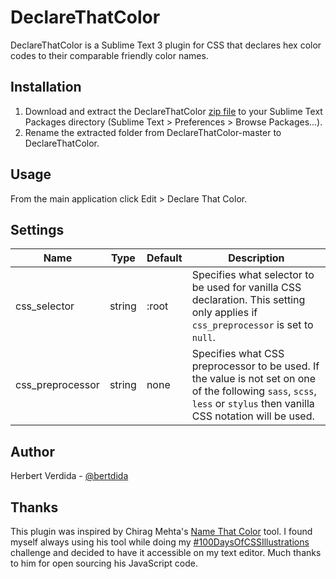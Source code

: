 # DeclareThatColor

DeclareThatColor is a Sublime Text 3 plugin for CSS that declares hex color codes to their comparable friendly color names.

## Installation

1. Download and extract the DeclareThatColor [zip file](https://github.com/bertdida/DeclareThatColor/archive/master.zip) to your Sublime Text Packages directory (Sublime Text > Preferences > Browse Packages...).
2. Rename the extracted folder from DeclareThatColor-master to DeclareThatColor.

## Usage

From the main application click Edit > Declare That Color.

## Settings

| Name             | Type   | Default | Description                                                                                                                                                            |
| ---------------- | ------ | ------- | ---------------------------------------------------------------------------------------------------------------------------------------------------------------------- |
| css_selector     | string | :root   | Specifies what selector to be used for vanilla CSS declaration. This setting only applies if `css_preprocessor` is set to `null`.                                      |
| css_preprocessor | string | none    | Specifies what CSS preprocessor to be used. If the value is not set on one of the following `sass`, `scss`, `less` or `stylus` then vanilla CSS notation will be used. |

## Author

Herbert Verdida - [@bertdida](https://twitter.com/bertdida)

## Thanks

This plugin was inspired by Chirag Mehta's [Name That Color](http://chir.ag/projects/name-that-color/) tool. I found myself always using his tool while doing my [#100DaysOfCSSIllustrations](https://codepen.io/collection/XPmjEL/) challenge and decided to have it accessible on my text editor. Much thanks to him for open sourcing his JavaScript code.
